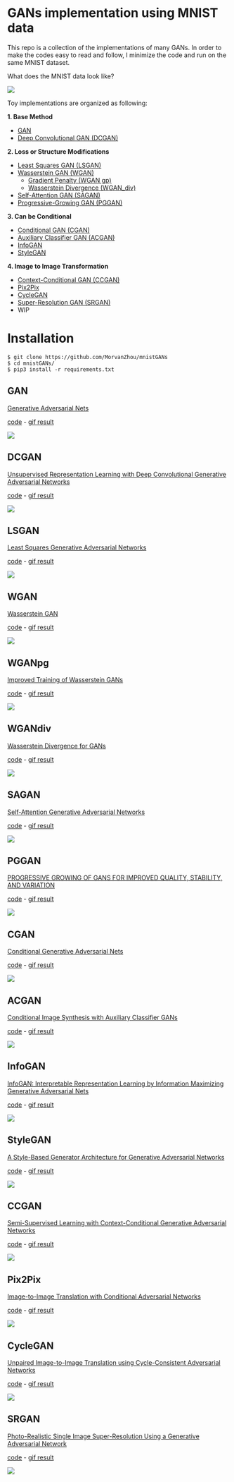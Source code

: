 # GANs implementation using MNIST data

This repo is a collection of the implementations of many GANs. 
In order to make the codes easy to read and follow,
 I minimize the code and run on the same MNIST dataset.

What does the MNIST data look like?

![](https://mofanpy.com/static/results/gan/mnist.png)

Toy implementations are organized as following:

**1. Base Method**
- [GAN](#GAN)
- [Deep Convolutional GAN (DCGAN)](#DCGAN) 

**2. Loss or Structure Modifications**

- [Least Squares GAN (LSGAN)](#LSGAN)
- [Wasserstein GAN (WGAN)](#WGAN) 
    - [Gradient Penalty (WGAN gp)](#WGANpg) 
    - [Wasserstein Divergence (WGAN_div)](#WGANdiv)
- [Self-Attention GAN (SAGAN)](#SAGAN)
- [Progressive-Growing GAN (PGGAN)](#PGGAN)
    
**3. Can be Conditional**

- [Conditional GAN (CGAN)](#CGAN) 
- [Auxiliary Classifier GAN (ACGAN)](#ACGAN) 
- [InfoGAN](#InfoGAN) 
- [StyleGAN](#StyleGAN)

**4. Image to Image Transformation**

- [Context-Conditional GAN (CCGAN)](#CCGAN)
- [Pix2Pix](#Pix2Pix)
- [CycleGAN](#CycleGAN)
- [Super-Resolution GAN (SRGAN)](#SRGAN)
- WIP
 
# Installation
```shell script
$ git clone https://github.com/MorvanZhou/mnistGANs
$ cd mnistGANs/
$ pip3 install -r requirements.txt
```

 
## GAN
[Generative Adversarial Nets](https://papers.nips.cc/paper/5423-generative-adversarial-nets.pdf)

[code](gan.py) - [gif result](https://mofanpy.com/static/results/gan/gan/generating.gif)

![](https://mofanpy.com/static/results/gan/gan/generating.gif)

## DCGAN
[Unsupervised Representation Learning with Deep Convolutional Generative Adversarial Networks](https://arxiv.org/pdf/1511.06434.pdf)

[code](dcgan.py) - [gif result](https://mofanpy.com/static/results/gan/dcgan/generating.gif)

![](https://mofanpy.com/static/results/gan/dcgan/generating.gif)
 
## LSGAN
[Least Squares Generative Adversarial Networks](https://arxiv.org/pdf/1611.04076.pdf)

[code](lsgan.py) - [gif result](https://mofanpy.com/static/results/gan/lsgan/generating.gif)

![](https://mofanpy.com/static/results/gan/lsgan/generating.gif)

## WGAN
[Wasserstein GAN](https://arxiv.org/pdf/1701.07875.pdf)

[code](wgan.py) - [gif result](https://mofanpy.com/static/results/gan/wgan/generating.gif)

![](https://mofanpy.com/static/results/gan/wgan/generating.gif)

## WGANpg
[Improved Training of Wasserstein GANs](https://arxiv.org/pdf/1704.00028.pdf)

[code](wgan_gp.py) - [gif result](https://mofanpy.com/static/results/gan/wgangp/generating.gif)

![](https://mofanpy.com/static/results/gan/wgangp/generating.gif)

## WGANdiv
[Wasserstein Divergence for GANs](https://arxiv.org/pdf/1712.01026.pdf)

[code](wgan_div.py) - [gif result](https://mofanpy.com/static/results/gan/wgandiv/generating.gif)

![](https://mofanpy.com/static/results/gan/wgandiv/generating.gif)

## SAGAN
[Self-Attention Generative Adversarial Networks](https://arxiv.org/pdf/1805.08318.pdf)

[code](sagan.py) - [gif result](https://mofanpy.com/static/results/gan/sagan/generating.gif)

![](https://mofanpy.com/static/results/gan/sagan/generating.gif)

## PGGAN
[PROGRESSIVE GROWING OF GANS FOR IMPROVED QUALITY, STABILITY, AND VARIATION](https://arxiv.org/pdf/1710.10196.pdf)

[code](pggan.py) - [gif result](https://mofanpy.com/static/results/gan/pggan/generating.gif)

![](https://mofanpy.com/static/results/gan/pggan/generating.gif)

## CGAN
[Conditional Generative Adversarial Nets](https://arxiv.org/pdf/1411.1784.pdf)

[code](cgan.py) - [gif result](https://mofanpy.com/static/results/gan/cgan/generating.gif)

![](https://mofanpy.com/static/results/gan/cgan/generating.gif)

## ACGAN
[Conditional Image Synthesis with Auxiliary Classifier GANs](https://arxiv.org/pdf/1610.09585.pdf)

[code](acgan.py) - [gif result](https://mofanpy.com/static/results/gan/acgan/generating.gif)

![](https://mofanpy.com/static/results/gan/acgan/generating.gif)

## InfoGAN
[InfoGAN: Interpretable Representation Learning by Information Maximizing Generative Adversarial Nets](https://arxiv.org/pdf/1606.03657.pdf)

[code](infogan.py) - [gif result](https://mofanpy.com/static/results/gan/infogan/generating.gif)

![](https://mofanpy.com/static/results/gan/infogan/generating.gif)

## StyleGAN
[A Style-Based Generator Architecture for Generative Adversarial Networks](https://arxiv.org/pdf/1812.04948.pdf)

[code](stylegan.py) - [gif result](https://mofanpy.com/static/results/gan/stylegan/generating.gif)

![](https://mofanpy.com/static/results/gan/stylegan/generating.gif)

## CCGAN
[Semi-Supervised Learning with Context-Conditional Generative Adversarial Networks](https://arxiv.org/pdf/1611.06430.pdf)

[code](ccgan.py) - [gif result](https://mofanpy.com/static/results/gan/ccgan/generating.gif)

![](https://mofanpy.com/static/results/gan/ccgan/generating.gif)

## Pix2Pix
[Image-to-Image Translation with Conditional Adversarial Networks](https://arxiv.org/pdf/1611.07004.pdf)

[code](pix2pix.py) - [gif result](https://mofanpy.com/static/results/gan/pix2pix/generating.gif)

![](https://mofanpy.com/static/results/gan/pix2pix/generating.gif)

## CycleGAN
[Unpaired Image-to-Image Translation using Cycle-Consistent Adversarial Networks](https://arxiv.org/pdf/1703.10593)

[code](cyclegan.py) - [gif result](https://mofanpy.com/static/results/gan/cyclegan/generating.gif)

![](https://mofanpy.com/static/results/gan/cyclegan/generating.gif)


## SRGAN
[Photo-Realistic Single Image Super-Resolution Using a Generative Adversarial Network](https://openaccess.thecvf.com/content_cvpr_2017/papers/Ledig_Photo-Realistic_Single_Image_CVPR_2017_paper.pdf)

[code](srgan.py) - [gif result](https://mofanpy.com/static/results/gan/srgan/generating.gif)

![](https://mofanpy.com/static/results/gan/srgan/generating.gif)
